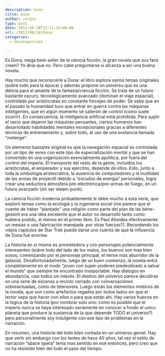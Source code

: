 ```yaml
---
description: none
title: Duna
author: sergio
type: post
date: 2011-09-28T13:11:32+00:00
url: /2011/09/28/duna/
categories:
  - Uncategorized

---
```

Es Duna, mega best-seller de la ciencia ficción, la gran novela que sus fans creen? Yo diría que no. Pero cabe preguntarse si alcanza a ser una buena novela.

Hay mucho que reconocerle a Duna: el libro explora varios temas originales (sobre todo para la época) y además propone un universo que es una delicia para el amante de la fantasia/ciencia ficción. Se trata de un futuro bastante oscuro, tecnológicamente avanzado (dominan el viaje espacial), controlado por aristócratas en constante forcejeo de poder. Se sabe que en el pasado la humanidad tuvo que entrar en guerra contra las máquinas inteligentes, que en algún momento se salieron de control (como suele ocurrir). En consecuencia, la inteligencia artificial está prohibida. Para suplir el vacio que dejaron las máquinas pensantes, ciertos humanos han desarrollado habilidades mentales excepcionales gracias a diferentes técnicas de entrenamiento y, sobre todo, al uso de una sustancia llamada &#8220;melange&#8221;.

Un elemento bastante original es que la navegación espacial es controlada por un tipo de seres con este tipo de especialización mental y que se han convertido en una organización esencialmente apolítica, por fuera del control del imperio. El transporte del resto de la gente, incluidos los aristócratas, el emperador y sus ejercitos, depende de ellos. Esto, junto a toda la simbologia aristocratica, la ausencia de computadores y la inutilidad de las armas de proyectil debido a &#8220;escudos de energía&#8221; personales, logra crear una seductora atmosfera pre-electrónica/pre-armas de fuego, en un futuro avanzado (sin ser steam-punk).

La ciencia ficción moderna probablemente le debe mucho a esta serie, que exploró temas como la ecología y la ingenieria social (me parece que el cuento de haber &#8220;plantado&#8221; una religión como parte del plan de las bene-gessirit era una idea excelente que el autor no desarrolló tanto como hubiera podido, al menos en el primer libro. Es Paul Atreides efectivamente un mesías o una fabricación manejada  por otras fuerzas?). Recordando los viejos capítulos de Star Trek puede darse uno cuenta de que la influencia de Duna fue enorme.

La historia en si misma es prometedora y con personajes potencialmente interesantes (sobre todo del lado de los malos, los buenos son mas bien sosos, comenzando por el personaje principal, el heroe mas aburridor de la galaxia). Desafortunadamente, luego de un buen comienzo, la novela entra completamente en el modo &#8220;joven con super-poderes predestinado a salvar el mundo&#8221; que siempre he encontrado insoportable. Hay dialogos en abundancia, casi todos sin interés. El destino del universo parece decidirse en una serie de escenas a recinto cerrado con conversaciones sobreactuadas, como de telenovela. Luego están los elementos misticos de la novela, que son como artefactos regados por todos lados sin que el lector sepa que hacer con ellos o para que están ahi. Hay varios huecos en la lógica de la historia (por nombrar solo uno: como es posible que el imperio nunca se haya interesado seriamente en conocer a fondo el unico planeta que produce la sustancia de la que depende TODO el universo?) pero personalmente soy indulgente con ese tipo de problemas en la narración.

En resumen, una historia del todo bien contada en un universo genial. Hay que verlo sin embargo con los lentes de hace 40 años, tal vez el estilo de narración &#8220;space opera&#8221; tenia mas sentido en ese entonces, pero creo que no ha resistido bien del todo el paso del tiempo.

